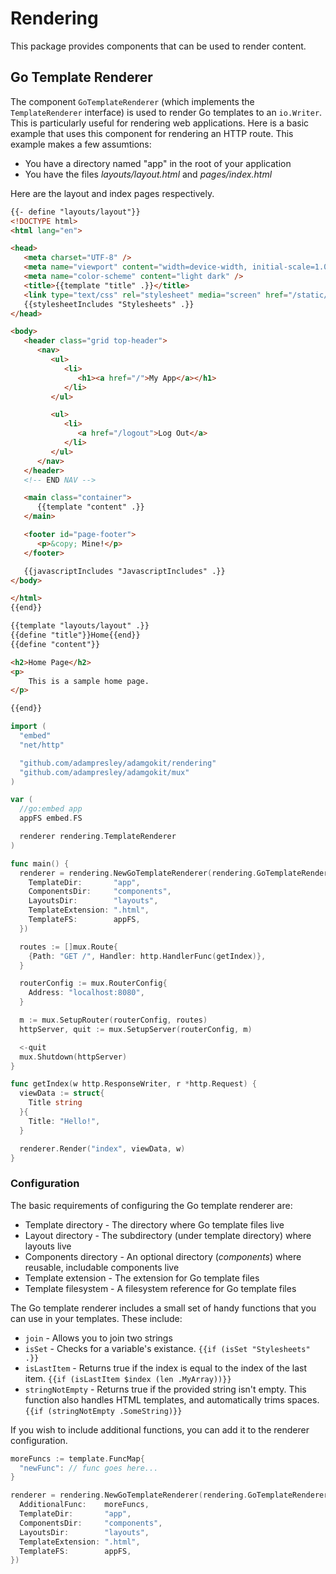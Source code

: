 # Rendering

This package provides components that can be used to render content.

## Go Template Renderer

The component `GoTemplateRenderer` (which implements the `TemplateRenderer`
interface) is used to render Go templates to an `io.Writer`. This is
particularly useful for rendering web applications. Here is a basic example
that uses this component for rendering an HTTP route. This example makes
a few assumtions:

- You have a directory named "app" in the root of your application
- You have the files _layouts/layout.html_ and _pages/index.html_

Here are the layout and index pages respectively.

```html
{{- define "layouts/layout"}}
<!DOCTYPE html>
<html lang="en">

<head>
   <meta charset="UTF-8" />
   <meta name="viewport" content="width=device-width, initial-scale=1.0" />
   <meta name="color-scheme" content="light dark" />
   <title>{{template "title" .}}</title>
   <link type="text/css" rel="stylesheet" media="screen" href="/static/css/pico.min.css" />
   {{stylesheetIncludes "Stylesheets" .}}
</head>

<body>
   <header class="grid top-header">
      <nav>
         <ul>
            <li>
               <h1><a href="/">My App</a></h1>
            </li>
         </ul>

         <ul>
            <li>
               <a href="/logout">Log Out</a>
            </li>
         </ul>
      </nav>
   </header>
   <!-- END NAV -->

   <main class="container">
      {{template "content" .}}
   </main>

   <footer id="page-footer">
      <p>&copy; Mine!</p>
   </footer>

   {{javascriptIncludes "JavascriptIncludes" .}}
</body>

</html>
{{end}}
```

```html
{{template "layouts/layout" .}}
{{define "title"}}Home{{end}}
{{define "content"}}

<h2>Home Page</h2>
<p>
	This is a sample home page.
</p>

{{end}}
```

```go
import (
  "embed"
  "net/http"

  "github.com/adampresley/adamgokit/rendering"
  "github.com/adampresley/adamgokit/mux"
)

var (
  //go:embed app
  appFS embed.FS

  renderer rendering.TemplateRenderer
)

func main() {
  renderer = rendering.NewGoTemplateRenderer(rendering.GoTemplateRendererConfig{
    TemplateDir:       "app",
    ComponentsDir:     "components",
    LayoutsDir:        "layouts",
    TemplateExtension: ".html",
    TemplateFS:        appFS,
  })

  routes := []mux.Route{
    {Path: "GET /", Handler: http.HandlerFunc(getIndex)},
  }

  routerConfig := mux.RouterConfig{
    Address: "localhost:8080",
  }

  m := mux.SetupRouter(routerConfig, routes)
  httpServer, quit := mux.SetupServer(routerConfig, m)

  <-quit
  mux.Shutdown(httpServer)
}

func getIndex(w http.ResponseWriter, r *http.Request) {
  viewData := struct{
    Title string
  }{
    Title: "Hello!",
  }

  renderer.Render("index", viewData, w)
}
```

### Configuration

The basic requirements of configuring the Go template renderer are:

- Template directory - The directory where Go template files live
- Layout directory - The subdirectory (under template directory) where layouts live
- Components directory - An optional directory (_components_) where reusable, includable components live
- Template extension - The extension for Go template files
- Template filesystem - A filesystem reference for Go template files

The Go template renderer includes a small set of handy functions that
you can use in your templates. These include:

- `join` - Allows you to join two strings
- `isSet` - Checks for a variable's existance. `{{if (isSet "Stylesheets" .}}`
- `isLastItem` - Returns true if the index is equal to the index of the last
  item. `{{if (isLastItem $index (len .MyArray))}}`
- `stringNotEmpty` - Returns true if the provided string isn't empty. This
  function also handles HTML templates, and automatically trims spaces.
  `{{if (stringNotEmpty .SomeString)}}`

If you wish to include additional functions, you can add it to the
renderer configuration.

```go
moreFuncs := template.FuncMap{
  "newFunc": // func goes here...
}

renderer = rendering.NewGoTemplateRenderer(rendering.GoTemplateRendererConfig{
  AdditionalFunc:    moreFuncs,
  TemplateDir:       "app",
  ComponentsDir:     "components",
  LayoutsDir:        "layouts",
  TemplateExtension: ".html",
  TemplateFS:        appFS,
})
```
